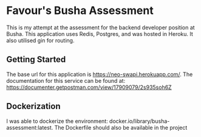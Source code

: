 # Favour's Busha Assessment

This is my attempt at the assessment for the backend developer position at Busha. This application uses Redis, Postgres, and was hosted in Heroku. It also utilised gin for routing.

## Getting Started
The base url for this application is https://neo-swapi.herokuapp.com/. The documentation for this service can be found at: https://documenter.getpostman.com/view/17909079/2s935soh6Z

## Dockerization
I was able to dockerize the environment: docker.io/library/busha-assessment:latest. The Dockerfile should also be available in the project